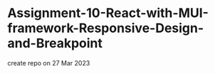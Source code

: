 # Assignment-10-React-with-MUI-framework-Responsive-Design-and-Breakpoint
create repo on 27 Mar 2023
